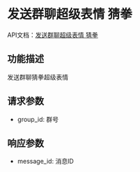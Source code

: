 # 发送群聊超级表情 猜拳

API文档：[发送群聊超级表情 猜拳](https://napcat.apifox.cn/228097933e0.md)

## 功能描述
发送群聊猜拳超级表情

## 请求参数
- group_id: 群号

## 响应参数
- message_id: 消息ID
